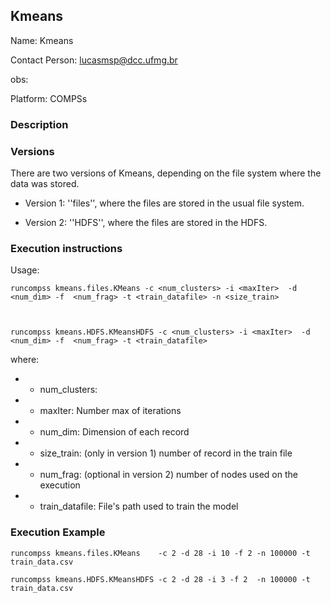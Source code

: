 ## Kmeans

Name: Kmeans

Contact Person: lucasmsp@dcc.ufmg.br

obs: 

Platform: COMPSs


### Description




###  Versions
There are two versions of Kmeans, depending on the file system where the data was stored.

* Version 1: ''files'', where the files are stored in the usual file system.

* Version 2: ''HDFS'', where the files are stored in the HDFS.


###  Execution instructions
Usage:


	runcompss kmeans.files.KMeans -c <num_clusters> -i <maxIter>  -d <num_dim> -f  <num_frag> -t <train_datafile> -n <size_train>



	runcompss kmeans.HDFS.KMeansHDFS -c <num_clusters> -i <maxIter>  -d <num_dim> -f  <num_frag> -t <train_datafile>


where:

* - num_clusters:
* - maxIter: Number max of iterations
* - num_dim: Dimension of each record
* - size_train: (only in version 1) number of record in the train file
* - num_frag:   (optional in version 2) number of nodes used on the execution
* - train_datafile: File's path used to train the model

### Execution Example

	runcompss kmeans.files.KMeans    -c 2 -d 28 -i 10 -f 2 -n 100000 -t train_data.csv 

	runcompss kmeans.HDFS.KMeansHDFS -c 2 -d 28 -i 3 -f 2  -n 100000 -t train_data.csv

